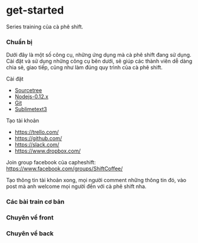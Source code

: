 # get-started
Series training của cà phê shift.

### Chuẩn bị
Dưới đây là một số công cụ, những ứng dụng mà cà phê shift đang sử dụng. Cài đặt và sử dụng những công cụ bên dưới, sẽ giúp các thành viên dễ dàng chia sẻ, giao tiếp, cũng như làm đúng quy trình của cà phê shift.

Cài đặt
- [Sourcetree](https://www.sourcetreeapp.com/)
- [Nodejs-0.12.x](https://nodejs.org/dist/v0.12.7/)
- [Git](https://git-scm.com/downloads)
- [Sublimetext3](http://www.sublimetext.com/3)

Tạo tài khoản
- https://trello.com/
- https://github.com/
- https://slack.com/
- https://www.dropbox.com/

Join group facebook của capheshift: https://www.facebook.com/groups/ShiftCoffee/

Tạo thông tin tài khoản xong, mọi người comment những thông tin đó, vào post mà anh welcome mọi người đến với cà phê shift nha.

### Các bài train cơ bản

### Chuyên về front

### Chuyên về back

